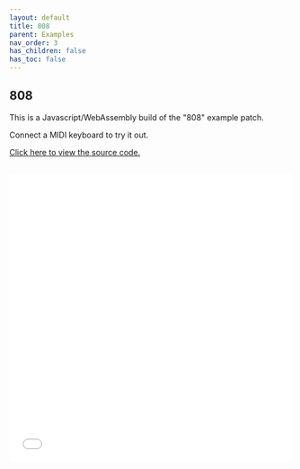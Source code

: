 ```yaml
---
layout: default
title: 808
parent: Examples
nav_order: 3
has_children: false
has_toc: false
---
```


## 808

This is a Javascript/WebAssembly build of the "808" example patch.

Connect a MIDI keyboard to try it out.

<a href="https://github.com/cmajor-lang/cmajor/tree/main/examples/patches/808" target="_blank">Click here to view the source code.</a>

<iframe style="display: inline-block; width: 100%; height: 32rem; border:none; padding-top: 1rem;"
        src="../../../assets/example_patches/808/index.html">
</iframe>

